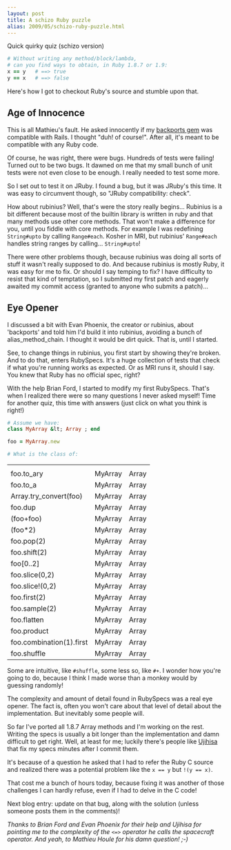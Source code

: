 ```yaml
---
layout: post
title: A schizo Ruby puzzle
alias: 2009/05/schizo-ruby-puzzle.html
---
```


Quick quirky quiz (schizo version)

``` ruby
# Without writing any method/block/lambda,
# can you find ways to obtain, in Ruby 1.8.7 or 1.9:
x == y   # ==> true
y == x   # ==> false
```

Here's how I got to checkout Ruby's source and stumble upon that.

<!-- more -->

## Age of Innocence

This is all Mathieu's fault. He asked innocently if my <a href="http://github.com/marcandre/backports">backports gem</a> was compatible with Rails. I thought "duh! of course!". After all, it's meant to be compatible with any Ruby code.

Of course, he was right, there were bugs. Hundreds of tests were failing! Turned out to be two bugs. It dawned on me that my small bunch of unit tests were not even close to be enough. I really needed to test some more.

So I set out to test it on JRuby. I found a bug, but it was JRuby's this time. It was easy to circumvent though, so "JRuby compatibility: check".

How about rubinius? Well, that's were the story really begins...
Rubinius is a bit different because most of the builtin library is written in ruby
and that many methods use other core methods. That won't make a difference for you,
until you fiddle with core methods. For example I was redefining `String#upto`
by calling `Range#each`. Kosher in MRI, but rubinius' `Range#each` handles string
ranges by calling... `String#upto`!

There were other problems though, because rubinius was doing all sorts of stuff it wasn't really supposed to do. And because rubinius is mostly Ruby, it was easy for me to fix. Or should I say temping to fix? I have difficulty to resist that kind of temptation, so I submitted my first patch and eagerly awaited my commit access (granted to anyone who submits a patch)...

## Eye Opener

I discussed a bit with Evan Phoenix, the creator or rubinius, about 'backports' and told him I'd build it into rubinius, avoiding a bunch of alias_method_chain. I thought it would be dirt quick. That is, until I started.

See, to change things in rubinius, you first start by showing they're broken. And to do that, enters RubySpecs. It's a huge collection of tests that check if what you're running works as expected. Or as MRI runs it, should I say. You knew that Ruby has no official spec, right?

With the help Brian Ford, I started to modify my first RubySpecs. That's when I realized there were so many questions I never asked myself! Time for another quiz, this time with answers (just click on what you think is right!)


``` ruby
# Assume we have:
class MyArray &lt; Array ; end

foo = MyArray.new

# What is the class of:
```

<table class="quizz"><tr><th></td><th colspan=2></tr>
<tr><td>foo.to_ary             </td><td class="q y">MyArray</td><td class="q x">Array</td></tr>
<tr><td>foo.to_a               </td><td class="q x">MyArray</td><td class="q y">Array</td></tr>
<tr><td>Array.try_convert(foo) </td><td class="q y">MyArray</td><td class="q x">Array</td></tr>
<tr><td>foo.dup                </td><td class="q y">MyArray</td><td class="q x">Array</td></tr>
<tr><td>(foo+foo)              </td><td class="q x">MyArray</td><td class="q y">Array</td></tr>
<tr><td>(foo*2)                </td><td class="q y">MyArray</td><td class="q x">Array</td></tr>
<tr><td>foo.pop(2)             </td><td class="q x">MyArray</td><td class="q y">Array</td></tr>
<tr><td>foo.shift(2)           </td><td class="q x">MyArray</td><td class="q y">Array</td></tr>
<tr><td>foo[0..2]              </td><td class="q y">MyArray</td><td class="q x">Array</td></tr>
<tr><td>foo.slice(0,2)         </td><td class="q y">MyArray</td><td class="q x">Array</td></tr>
<tr><td>foo.slice!(0,2)        </td><td class="q x">MyArray</td><td class="q y">Array</td></tr>
<tr><td>foo.first(2)           </td><td class="q x">MyArray</td><td class="q y">Array</td></tr>
<tr><td>foo.sample(2)          </td><td class="q x">MyArray</td><td class="q y">Array</td></tr>
<tr><td>foo.flatten            </td><td class="q y">MyArray</td><td class="q x">Array</td></tr>
<tr><td>foo.product            </td><td class="q x">MyArray</td><td class="q y">Array</td></tr>
<tr><td>foo.combination(1).first   </td><td class="q x">MyArray</td><td class="q y">Array</td></tr>
<tr><td>foo.shuffle            </td><td class="q y">MyArray</td><td class="q x">Array</td></tr>
</table>

Some are intuitive, like `#shuffle`, some less so, like `#+`. I wonder how you're going to do, because I think I made worse than a monkey would by guessing randomly!

The complexity and amount of detail found in RubySpecs was a real eye opener. The fact is, often you won't care about that level of detail about the implementation. But inevitably some people will.

So far I've ported all 1.8.7 Array methods and I'm working on the rest. Writing the specs is usually a bit longer than the implementation and damn difficult to get right. Well, at least for me; luckily there's people like <a href="http://github.com/ujihisa">Ujihisa</a> that fix my specs minutes after I commit them.

It's because of a question he asked that I had to refer the Ruby C source and realized there was a potential problem like the `x == y` but `!(y == x)`.

That cost me a bunch of hours today, because fixing it was another of those challenges I can hardly refuse, even if I had to delve in the C code!

Next blog entry: update on that bug, along with the solution (unless someone posts them in the comments)!

<i>Thanks to Brian Ford and Evan Phoenix for their help and Ujihisa for pointing me to the complexity of the `<=>` operator he calls the spacecraft operator. And yeah, to Mathieu Houle for his damn question! ;-)</i>

